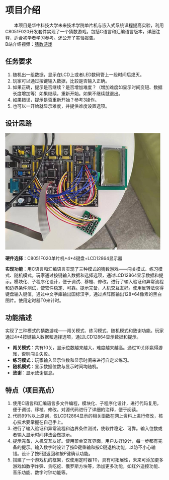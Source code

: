 # 项目介绍

&emsp;&emsp;本项目是华中科技大学未来技术学院单片机与嵌入式系统课程提高实验，利用C8051F020开发套件实现了一个猜数游戏。包括C语言和汇编语言版本，详细注释，适合初学者学习参考。还公开了实验报告。    
B站介绍视频：[猜数游戏](https://www.bilibili.com/video/BV1Jg4y1k75C)
## 任务要求

1. 随机出一组数据，显示在LCD上或者LED数码管上一段时间后熄灭。
2. 玩家可以通过按键输入数据，比较是否输入正确。
3. 如果正确，提示是否继续？是否增加难度？（增加难度如显示时间变短、数据长度增加等）如果继续，重新开始。如果不继续就退出。
4. 如果错误，提示是否重新开始？参考3操作。
5. 也可以一开始就显示难度，并提供难度设置选项。

## 设计思路

![设计思路图](图片/image.png)

**硬件选择**：C8051F020单片机+4*4键盘+LCD12864显示器

**实现功能**：用C语言和汇编语言实现了三种模式的猜数游戏——闯关模式、练习模式、随机模式。玩家通过按键输入数据和选择选项，通过LCD12864显示数据和提示。模块化、子程序化设计，便于调试、移植、修改。进行了输入验证和异常流程和边界条件测试，使软件稳定、可靠。提示完备，人机交互友好。使用反转法获得键盘输入键值，通过中文字库输出国标汉字，通过点阵图输出128*64像素的黑白图片。使用定时器T0来计时。

## 功能描述

实现了三种模式的猜数游戏——闯关模式、练习模式、随机模式和致谢功能。玩家通过4*4按键输入数据和选择选项，通过LCD12864显示数据和提示。

- **闯关模式**：共有10关，显示位数越来越大，难度越来越高。通过10关即赢得游戏，否则闯关失败。
- **练习模式**：玩家输入显示位数和显示时间来进行自定义练习。
- **随机模式**：显示数据位数与显示时间均随机。
- **致谢**：显示致谢信息。

## 特点（项目亮点）

1. 使用C语言和汇编语言多文件编程，模块化、子程序化设计，进行代码复用，便于调试、移植、修改。对源代码进行了详细的注释，便于阅读。
2. 代码99%以上原创，仅LCD12864显示的相关函数在网上资料上进行修改，核心技术要掌握在自己手上。
3. 进行了输入验证和异常流程和边界条件测试，使软件稳定、可靠。输入位数或者输入显示时间非法会做提示。
4. 提示完备，人机交互友好。使用菜单交互界面，用户友好设计，每一步都有完备的提示。输入数字时设计了按D键重输和按C键退格功能，以防不小心输错。设计了按E键返回和按F键确认功能。
5. 搭建了一个游戏机的框架，仅使用定时器T0，具有可拓展性，未来可添加更多游戏如数字炸弹、贪吃蛇、俄罗斯方块等，添加更多功能，如红外遥控功能、音乐功能、数字时钟功能等。


